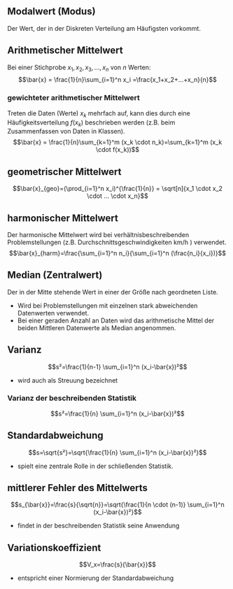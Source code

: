 ## Modalwert (Modus)
Der Wert, der in der Diskreten Verteilung am Häufigsten vorkommt.

## Arithmetischer Mittelwert
Bei einer Stichprobe $x_1, x_2, x_3, ... , x_n$ von $n$ Werten:
$$\bar{x} = \frac{1}{n}\sum_{i=1}^n x_i =\frac{x_1+x_2+...+x_n}{n}$$

### gewichteter arithmetischer Mittelwert
Treten die Daten (Werte) $x_k$ mehrfach auf, kann dies durch eine Häufigkeitsverteilung $f(x_k)$ beschrieben werden (z.B. beim Zusammenfassen von Daten in Klassen).
$$\bar{x} = \frac{1}{n}\sum_{k=1}^m (x_k \cdot n_k)=\sum_{k=1}^m (x_k \cdot f(x_k))$$

## geometrischer Mittelwert
$$\bar{x}_{geo}=(\prod_{i=1}^n x_i)^{\frac{1}{n}} = \sqrt[n]{x_1 \cdot x_2 \cdot ... \cdot x_n}$$

## harmonischer Mittelwert
Der harmonische Mittelwert wird bei verhältnisbeschreibenden Problemstellungen (z.B. Durchschnittsgeschwindigkeiten km/h ) verwendet.
$$\bar{x}_{harm}=\frac{\sum_{i=1}^n n_i}{\sum_{i=1}^n (\frac{n_i}{x_i})}$$

## Median (Zentralwert)
Der in der Mitte stehende Wert in einer der Größe nach geordneten Liste.
- Wird bei Problemstellungen mit einzelnen stark abweichenden Datenwerten verwendet.
- Bei einer geraden Anzahl an Daten wird das arithmetische Mittel der beiden Mittleren Datenwerte als Median angenommen.

## Varianz
$$s²=\frac{1}{n-1} \sum_{i=1}^n (x_i-\bar{x})²$$
- wird auch als Streuung bezeichnet
### Varianz der beschreibenden Statistik
$$s²=\frac{1}{n} \sum_{i=1}^n (x_i-\bar{x})²$$

## Standardabweichung
$$s=\sqrt{s²}=\sqrt{\frac{1}{n} \sum_{i=1}^n (x_i-\bar{x})²}$$
- spielt eine zentrale Rolle in der schließenden Statistik.
## mittlerer Fehler des Mittelwerts
$$s_{\bar{x}}=\frac{s}{\sqrt{n}}=\sqrt{\frac{1}{n \cdot (n-1)} \sum_{i=1}^n (x_i-\bar{x})²}$$
- findet in der beschreibenden Statistik seine Anwendung
## Variationskoeffizient
$$V_x=\frac{s}{\bar{x}}$$
- entspricht einer Normierung der Standardabweichung
